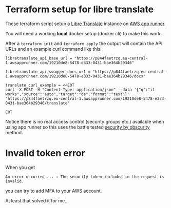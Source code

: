 # Terraform setup for libre translate

These terraform script setup a [Libre Translate](https://github.com/LibreTranslate/LibreTranslate) instance on [AWS app runner](https://aws.amazon.com/de/apprunner/).

You will need a working **local** docker setup (docker cli) to make this work.

After a `terraform init` and `terraform apply` the output will contain the API URLs and an example curl command like this:

``` 
libretranslate_api_base_url = "https://p844faetrzq.eu-central-1.awsapprunner.com/19210de8-5478-e333-0431-bae364b29346"

libretranslate_api_swagger_docs_url = "https://p844faetrzq.eu-central-1.awsapprunner.com/19210de8-5478-e333-0431-bae364b29346/docs"

translate_curl_example = <<EOT
curl -X POST -H "Content-Type: application/json" --data '{"q":"it works","source":"auto","target":"de","format":"text"}' "https://p844faetrzq.eu-central-1.awsapprunner.com/19210de8-5478-e333-0431-bae364b29346/translate"

EOT
```

Notice there is no real access control (security groups etc.) available when using app runner so this uses the battle tested [security by obscurity](https://de.wikipedia.org/wiki/Security_through_obscurity) method.



# Invalid token error

When you get

```
An error occurred ... : The security token included in the request is invalid.
```

you can try to add MFA to your AWS account. 

At least that solved it for me...